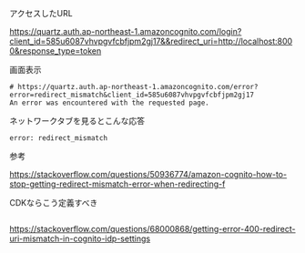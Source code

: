 
アクセスしたURL

https://quartz.auth.ap-northeast-1.amazoncognito.com/login?client_id=585u6087vhvpgvfcbfjpm2gj17&&redirect_uri=http://localhost:8000&response_type=token


画面表示

```
# https://quartz.auth.ap-northeast-1.amazoncognito.com/error?error=redirect_mismatch&client_id=585u6087vhvpgvfcbfjpm2gj17
An error was encountered with the requested page.
```

ネットワークタブを見るとこんな応答

```
error: redirect_mismatch
```

参考

https://stackoverflow.com/questions/50936774/amazon-cognito-how-to-stop-getting-redirect-mismatch-error-when-redirecting-f

CDKならこう定義すべき

```

```

https://stackoverflow.com/questions/68000868/getting-error-400-redirect-uri-mismatch-in-cognito-idp-settings

